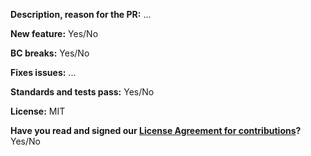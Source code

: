 **Description, reason for the PR:** ...

**New feature:** Yes/No <!-- Do not forget to update CHANGELOG.md and possibly docs/ -->

**BC breaks:** Yes/No <!-- Do not forget to update UPGRADE.md -->

**Fixes issues:** ...

**Standards and tests pass:** Yes/No

**License:** MIT

**Have you read and signed our [License Agreement for contributions](https://www.shopsys-framework.com/license-agreement)?** Yes/No
